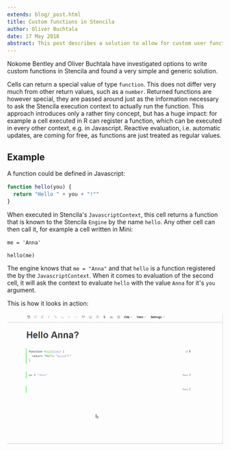 ```yaml
---
extends: blog/_post.html
title: Custom functions in Stencila
author: Oliver Buchtala
date: 17 May 2018
abstract: This post describes a solution to allow for custom user functions.
---
```


Nokome Bentley and Oliver Buchtala have investigated options to write custom functions in Stencila and found a very simple and generic solution.

Cells can return a special value of type `function`. This does not differ very much from other return values, such as a `number`.
Returned functions are however special, they are passed around just as the information necessary to ask the Stencila execution context to actually run the function.
This approach introduces only a rather tiny concept, but has a huge impact: for example a cell executed in R can register a function, which can be executed in every other context, e.g. in Javascript.
Reactive evaluation, i.e. automatic updates, are coming for free, as functions are just treated as regular values.

## Example

A function could be defined in Javascript:

```js
function hello(you) {
  return "Hello " + you + "!""
}
```

When executed in Stencila's `JavascriptContext`, this cell returns a function that is known to the Stencila `Engine` by the name `hello`.
Any other cell can then call it, for example a cell written in Mini:

```mini
me = 'Anna'
```

```mini
hello(me)
```

The engine knows that `me = "Anna"` and that `hello` is a function registered the by the `JavascriptContext`.
When it comes to evaluation of the second cell, it will ask the context to evaluate `hello` with the value `Anna` for it's `you` argument.

This is how it looks in action:

![Example](stencila-hello-anna.gif)
